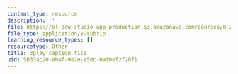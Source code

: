 ```yaml
---
content_type: resource
description: ''
file: https://ol-ocw-studio-app-production.s3.amazonaws.com/courses/8-286-the-early-universe-fall-2013/5b33ac20ebaf9e2ee50c6af0ef2f20f1_dBhMcn7UDs0.srt
file_type: application/x-subrip
learning_resource_types: []
resourcetype: Other
title: 3play caption file
uid: 5b33ac20-ebaf-9e2e-e50c-6af0ef2f20f1
---
```

